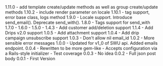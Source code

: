 1.11.0 - add template create/update methods as well as group create/update methods
1.10.2 - include render parameter on locale
1.10.1 - tag support, error base class, logs method
1.9.0 - Locale support.  Introduce send\_email().  Deprecate send\_with().
1.8.0 - Tags support for send\_with
1.7.0 -
1.6.0 -
1.5.0 -
1.4.3 - Add customer add/deletion support
1.1.4 - Add Drips v2.0 support
1.0.5 - Add attachment support
1.0.4 - Add drip campaign unsubscribe support
1.0.3 - Don't allow nil email\_id
1.0.2 - More sensible error messages
1.0.0 - Updated for v1\_0 of SWU api. Added emails endpoint.
0.0.4 - Rewritten to be more gem-like
      - Accepts configuration via a Rails-style initializer
      - Test coverage
0.0.3 - No idea
0.0.2 - Full json post body
0.0.1 - First Version
